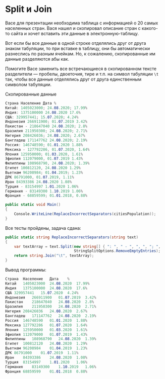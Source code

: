 # Split и Join

Васе для презентации необходима таблица с информацией о 20 самых населенных стран. Вася нашел и скопировал описание стран с какого-то сайта и хочет вставить эти данные в электронную-таблицу.

Вот если бы все данные в одной строке отделялись друг от друга знаком табуляции, то при вставке в таблицу, они бы автоматически разнеслись по разным ячейкам. Но, к сожалению, скопированные им данные разделяются абы как.

Помогите Васе заменить все встречающиеся в скопированном тексте разделители — пробелы, двоеточия, тире и т.п. на символ табуляции `\t` так, чтобы все данные отделялись друг от друга единственным символом табуляции.

Скопированные данные

```cs
Страна Население Дата %
Китай: 1405023000; 24.08.2020; 17.99%
Индия: 1375100000 24.08.2020 17.6%
США: 329957441; 15.07.2020; 4.24%
Индонезия 266911900; 01.07.2019 3.42%
Пакистан - 218647040 24.08.2020; 2.8%
Бразилия 211950300; 24.08.2020; 2.71%
Нигерия 208426036; 24.08.2020; 2.67%
Бангладеш 171147762 24.08.2020; 2.19%
Россия: 146748590; 01.01.2020 1.88%
Мексика - 127792286, 01.07.2020, 1.64%
Япония 125950000; 01.03.2020, 1.61%
Эфиопия 112079000, 01.07.2019 1.43%
Филиппины 108968790, 24.08.2020; 1.39%
Египет 100812120, 24.08.2020 1.29%
Вьетнам 96208984; 01.04.2019; 1.23%
ДРК 86791000, 01.07.2019, 1.11%
Иран 84393386 24.08.2020 1.08%
Турция - 83154997 1.01.2020 1.06%
Германия - 83149300 1.10.2019 1.06%
Франция - 68859599; 01.01.2018, 0.88%
```

```cs
public static void Main()
{
    Console.WriteLine(ReplaceIncorrectSeparators(citiesPopulation));
}
```

Все тесты пройдены, задача сдана:
```cs
public static string ReplaceIncorrectSeparators(string text)
{
    var textArray = text.Split(new string[] { ": ", " - ", ", ", "; ", " " }, 	
                               StringSplitOptions.RemoveEmptyEntries);
    return string.Join("\t", textArray);
}
```

Вывод программы:
```cs
Страна	Население	Дата	%
Китай	1405023000	24.08.2020	17.99%
Индия	1375100000	24.08.2020	17.6%
США	329957441	15.07.2020	4.24%
Индонезия	266911900	01.07.2019	3.42%
Пакистан	218647040	24.08.2020	2.8%
Бразилия	211950300	24.08.2020	2.71%
Нигерия	208426036	24.08.2020	2.67%
Бангладеш	171147762	24.08.2020	2.19%
Россия	146748590	01.01.2020	1.88%
Мексика	127792286	01.07.2020	1.64%
Япония	125950000	01.03.2020	1.61%
Эфиопия	112079000	01.07.2019	1.43%
Филиппины	108968790	24.08.2020	1.39%
Египет	100812120	24.08.2020	1.29%
Вьетнам	96208984	01.04.2019	1.23%
ДРК	86791000	01.07.2019	1.11%
Иран	84393386	24.08.2020	1.08%
Турция	83154997	1.01.2020	1.06%
Германия	83149300	1.10.2019	1.06%
Франция	68859599	01.01.2018	0.88%
```
